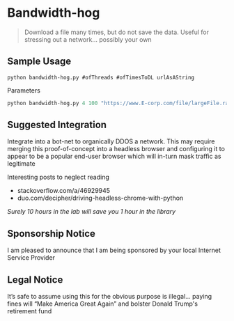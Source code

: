 # Bandwidth-hog

> Download a file many times, but do not save the data. Useful for stressing out a network... possibly your own  

## Sample Usage

 ` python bandwidth-hog.py #ofThreads #ofTimesToDL urlAsAString `

Parameters

```python
python bandwidth-hog.py 4 100 "https://www.E-corp.com/file/largeFile.rar"
```

## Suggested Integration

Integrate into a bot-net to organically DDOS a network. This may require merging this proof-of-concept into a headless browser and configuring it to appear to be a popular end-user browser which will in-turn mask traffic as legitimate  

Interesting posts to neglect reading

* stackoverflow.com/a/46929945
* duo.com/decipher/driving-headless-chrome-with-python

 _Surely 10 hours in the lab will save you 1 hour in the library_

## Sponsorship Notice

I am pleased to announce that I am being sponsored by your local Internet Service Provider

## Legal Notice

It’s safe to assume using this for the obvious purpose is illegal...  paying fines will “Make America Great Again” and bolster Donald Trump's retirement fund  
